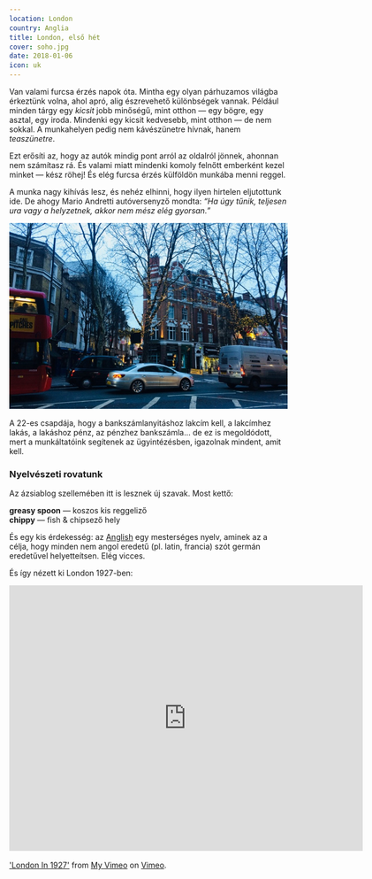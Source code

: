 ```yaml
---
location: London
country: Anglia
title: London, első hét
cover: soho.jpg
date: 2018-01-06
icon: uk
---
```


Van valami furcsa érzés napok óta. Mintha egy olyan párhuzamos világba érkeztünk volna, ahol apró, alig észrevehető különbségek vannak. Például minden tárgy egy _kicsit_ jobb minőségű, mint otthon — egy bögre, egy asztal, egy iroda. Mindenki egy kicsit kedvesebb, mint otthon — de nem sokkal. A munkahelyen pedig nem kávészünetre hívnak, hanem _teaszünetre_. 

Ezt erősíti az, hogy az autók mindig pont arról az oldalról jönnek, ahonnan nem számítasz rá. És valami miatt mindenki komoly felnőtt emberként kezel minket — kész röhej! És elég furcsa érzés külföldön munkába menni reggel.

A munka nagy kihívás lesz, és nehéz elhinni, hogy ilyen hirtelen eljutottunk ide. De ahogy Mario Andretti autóversenyző mondta: _“Ha úgy tűnik, teljesen ura vagy a helyzetnek, akkor nem mész elég gyorsan.”_

![Soho](../../img/soho.jpg)
 
A 22-es csapdája, hogy a bankszámlanyitáshoz lakcím kell, a lakcímhez lakás, a lakáshoz pénz, az pénzhez bankszámla… de ez is megoldódott, mert a munkáltatóink segítenek az ügyintézésben, igazolnak mindent, amit kell.

### Nyelvészeti rovatunk

Az ázsiablog szellemében itt is lesznek új szavak. Most kettő:

__greasy spoon__ — koszos kis reggeliző  
__chippy__ — fish & chipsező hely

És egy kis érdekesség: az [Anglish](http://anglish.wikia.com/wiki/Anglish_Wordbook) egy mesterséges nyelv, aminek az a célja, hogy minden nem angol eredetű (pl. latin, francia) szót germán eredetűvel helyetteítsen. Elég vicces.

És így nézett ki London 1927-ben:

<iframe src="https://player.vimeo.com/video/66115782" width="640" height="480" frameborder="0" webkitallowfullscreen mozallowfullscreen allowfullscreen></iframe>
<p><a href="https://vimeo.com/66115782">&#039;London In 1927&#039;</a> from <a href="https://vimeo.com/user5545392">My Vimeo</a> on <a href="https://vimeo.com">Vimeo</a>.</p>
